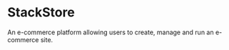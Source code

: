 StackStore
=============

An e-commerce platform allowing users to create, manage and run an e-commerce site.
